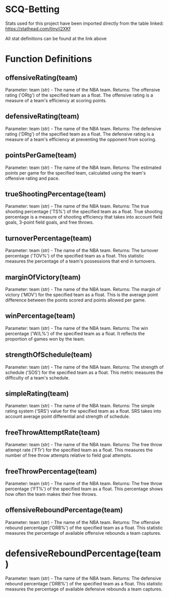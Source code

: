 # SCQ-Betting

Stats used for this project have been imported directly from the table linked:
https://stathead.com/tiny/i2XKf

All stat definitions can be found at the link above

# Function Definitions

## offensiveRating(team)
Parameter: team (str) - The name of the NBA team.
Returns: The offensive rating ('ORtg') of the specified team as a float. The offensive rating is a measure of a team's efficiency at scoring points.

## defensiveRating(team)
Parameter: team (str) - The name of the NBA team.
Returns: The defensive rating ('DRtg') of the specified team as a float. The defensive rating is a measure of a team's efficiency at preventing the opponent from scoring.

## pointsPerGame(team)
Parameter: team (str) - The name of the NBA team.
Returns: The estimated points per game for the specified team, calculated using the team's offensive rating and pace.

## trueShootingPercentage(team)
Parameter: team (str) - The name of the NBA team.
Returns: The true shooting percentage ('TS%') of the specified team as a float. True shooting percentage is a measure of shooting efficiency that takes into account field goals, 3-point field goals, and free throws.

## turnoverPercentage(team)
Parameter: team (str) - The name of the NBA team.
Returns: The turnover percentage ('TOV%') of the specified team as a float. This statistic measures the percentage of a team's possessions that end in turnovers.

## marginOfVictory(team)
Parameter: team (str) - The name of the NBA team.
Returns: The margin of victory ('MOV') for the specified team as a float. This is the average point difference between the points scored and points allowed per game.

## winPercentage(team)
Parameter: team (str) - The name of the NBA team.
Returns: The win percentage ('W/L%') of the specified team as a float. It reflects the proportion of games won by the team.

## strengthOfSchedule(team)
Parameter: team (str) - The name of the NBA team.
Returns: The strength of schedule ('SOS') for the specified team as a float. This metric measures the difficulty of a team's schedule.

## simpleRating(team)
Parameter: team (str) - The name of the NBA team.
Returns: The simple rating system ('SRS') value for the specified team as a float. SRS takes into account average point differential and strength of schedule.

## freeThrowAttemptRate(team)
Parameter: team (str) - The name of the NBA team.
Returns: The free throw attempt rate ('FTr') for the specified team as a float. This measures the number of free throw attempts relative to field goal attempts.

## freeThrowPercentage(team)
Parameter: team (str) - The name of the NBA team.
Returns: The free throw percentage ('FT%') of the specified team as a float. This percentage shows how often the team makes their free throws.

## offensiveReboundPercentage(team)
Parameter: team (str) - The name of the NBA team.
Returns: The offensive rebound percentage ('ORB%') of the specified team as a float. This statistic measures the percentage of available offensive rebounds a team captures.

# defensiveReboundPercentage(team)
Parameter: team (str) - The name of the NBA team.
Returns: The defensive rebound percentage ('DRB%') of the specified team as a float. This statistic measures the percentage of available defensive rebounds a team captures.


